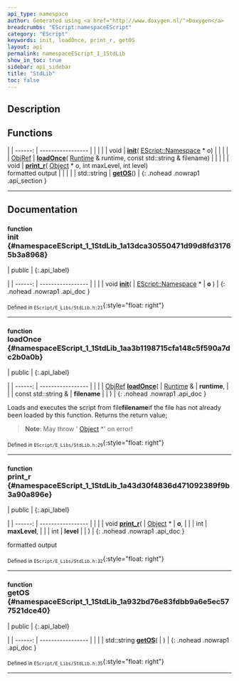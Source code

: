 ```yaml
---
api_type: namespace
author: Generated using <a href="http://www.doxygen.nl/">Doxygen</a>
breadcrumbs: "EScript:namespaceEScript"
category: "EScript"
keywords: init, loadOnce, print_r, getOS
layout: api
permalink: namespaceEScript_1_1StdLib
show_in_toc: true
sidebar: api_sidebar
title: "StdLib"
toc: false
---
```


## Description





## Functions

|
| ------: | ----------------- |
|  | |
| void | **[init](#namespaceEScript_1_1StdLib_1a13dca30550471d99d8fd31765b3a8968)**( [EScript::Namespace](classEScript_1_1Namespace) * o) |
|  | |
| [ObjRef](namespaceEScript#namespaceEScript_1a95b788d7fbb5765b08ec82c9b1341c0f) | **[loadOnce](#namespaceEScript_1_1StdLib_1aa3b1198715cfa148c5f590a7dc2b0a0b)**( [Runtime](classEScript_1_1Runtime) & runtime, const std::string & filename) |
|  | |
| void | **[print_r](#namespaceEScript_1_1StdLib_1a43d30f4836d471092389f9b3a90a896e)**( [Object](classEScript_1_1Object) * o, int maxLevel, int level) <br/> formatted output |
|  | |
| std::string | **[getOS](#namespaceEScript_1_1StdLib_1a932bd76e83fdbb9a6e5ec577521dce40)**() |
{: .nohead .nowrap1 .api_section }


-------------------------------------------------------------------

## Documentation

### <small>function</small><br/> init {#namespaceEScript_1_1StdLib_1a13dca30550471d99d8fd31765b3a8968}

| public |
{:.api_label}

|
| ------: | ----------------- |
|  |
| void **[init](#namespaceEScript_1_1StdLib_1a13dca30550471d99d8fd31765b3a8968)**( |  [EScript::Namespace](classEScript_1_1Namespace) * | **o** ) |
{: .nohead .nowrap1 .api_doc }





<sub>Defined in `EScript/E_Libs/StdLib.h:21`</sub>{:style="float: right"}

-------------------------------------------------------------------

### <small>function</small><br/> loadOnce {#namespaceEScript_1_1StdLib_1aa3b1198715cfa148c5f590a7dc2b0a0b}

| public |
{:.api_label}

|
| ------: | ----------------- |
|  |
| [ObjRef](namespaceEScript#namespaceEScript_1a95b788d7fbb5765b08ec82c9b1341c0f) **[loadOnce](#namespaceEScript_1_1StdLib_1aa3b1198715cfa148c5f590a7dc2b0a0b)**( |  [Runtime](classEScript_1_1Runtime) & | **runtime**, |
| | const std::string & | **filename** |
|   ) |
{: .nohead .nowrap1 .api_doc }



Loads and executes the script from file**filename**if the file has not already been loaded by this function. Returns the return value;
> **Note**: May throw ' [Object](classEScript_1_1Object) *' on error!






<sub>Defined in `EScript/E_Libs/StdLib.h:29`</sub>{:style="float: right"}

-------------------------------------------------------------------

### <small>function</small><br/> print_r {#namespaceEScript_1_1StdLib_1a43d30f4836d471092389f9b3a90a896e}

| public |
{:.api_label}

|
| ------: | ----------------- |
|  |
| void **[print_r](#namespaceEScript_1_1StdLib_1a43d30f4836d471092389f9b3a90a896e)**( |  [Object](classEScript_1_1Object) * | **o**, |
| | int | **maxLevel**, |
| | int | **level** |
|   ) |
{: .nohead .nowrap1 .api_doc }

formatted output





<sub>Defined in `EScript/E_Libs/StdLib.h:32`</sub>{:style="float: right"}

-------------------------------------------------------------------

### <small>function</small><br/> getOS {#namespaceEScript_1_1StdLib_1a932bd76e83fdbb9a6e5ec577521dce40}

| public |
{:.api_label}

|
| ------: | ----------------- |
|  |
| std::string **[getOS](#namespaceEScript_1_1StdLib_1a932bd76e83fdbb9a6e5ec577521dce40)**( |  ) |
{: .nohead .nowrap1 .api_doc }





<sub>Defined in `EScript/E_Libs/StdLib.h:35`</sub>{:style="float: right"}

-------------------------------------------------------------------

